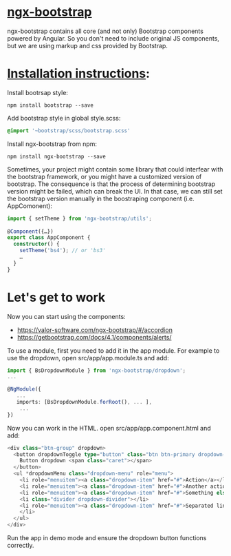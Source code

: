 
# [ngx-bootstrap](https://valor-software.com/ngx-bootstrap/#/)

ngx-bootstrap contains all core (and not only) Bootstrap components powered by Angular. So you don't need to include original JS components, but we are using markup and css provided by Bootstrap.


# [Installation instructions](https://valor-software.com/ngx-bootstrap/#/getting-started):

Install bootrsap style:

    npm install bootstrap --save

Add bootstrap style in global style.scss:
```scss
@import '~bootstrap/scss/bootstrap.scss'
````
Install ngx-bootstrap from npm:

    npm install ngx-bootstrap --save


Sometimes, your project might contain some library that could interfear with the bootstrap framework, or you might have a customized version of bootstrap. The consequence is that the process of determining bootstrap version might be failed, which can break the UI. In that case, we can still set the bootstrap version manually in the boostraping component (i.e. AppComonent):

```typescript
import { setTheme } from 'ngx-bootstrap/utils';
 
@Component({…})
export class AppComponent {
  constructor() {
    setTheme('bs4'); // or 'bs3'
    …
  }
}
```

# Let's get to work

Now you can start using the components:

- https://valor-software.com/ngx-bootstrap/#/accordion
- https://getbootstrap.com/docs/4.1/components/alerts/

To use a module, first you need to add it in the app module.
For example to use the dropdown, open src/app/app.module.ts and add:

```typescript
import { BsDropdownModule } from 'ngx-bootstrap/dropdown';
...

@NgModule({
   ...
   imports: [BsDropdownModule.forRoot(), ... ],
    ...
})
```

Now you can work in the HTML.
open src/app/app.component.html and add:
```typescript 
<div class="btn-group" dropdown>
  <button dropdownToggle type="button" class="btn btn-primary dropdown-toggle">
    Button dropdown <span class="caret"></span>
  </button>
  <ul *dropdownMenu class="dropdown-menu" role="menu">
    <li role="menuitem"><a class="dropdown-item" href="#">Action</a></li>
    <li role="menuitem"><a class="dropdown-item" href="#">Another action</a></li>
    <li role="menuitem"><a class="dropdown-item" href="#">Something else here</a></li>
    <li class="divider dropdown-divider"></li>
    <li role="menuitem"><a class="dropdown-item" href="#">Separated link</a>
    </li>
  </ul>
</div>
```
Run the app in demo mode and ensure the dropdown button functions correctly.